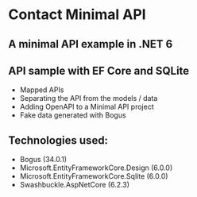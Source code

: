 # Contact Minimal API
## A minimal API example in .NET 6
## API sample with EF Core and SQLite

 - Mapped APIs
 - Separating the API from the models / data
 - Adding OpenAPI to a Minimal API project
 - Fake data generated with Bogus
## Technologies used:

 - Bogus (34.0.1)
 - Microsoft.EntityFrameworkCore.Design (6.0.0)
 - Microsoft.EntityFrameworkCore.Sqlite (6.0.0)
 - Swashbuckle.AspNetCore (6.2.3)